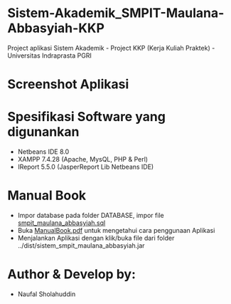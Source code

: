 # Sistem-Akademik_SMPIT-Maulana-Abbasyiah-KKP
Project aplikasi Sistem Akademik - Project KKP (Kerja Kuliah Praktek) - Universitas Indraprasta PGRI

# Screenshot Aplikasi

# Spesifikasi Software yang digunankan
* Netbeans IDE 8.0
* XAMPP 7.4.28 (Apache, MysQL, PHP & Perl)
* IReport 5.5.0 (JasperReport Lib Netbeans IDE)

# Manual Book
* Impor database pada folder DATABASE, impor file [smpit_maulana_abbasyiah.sql](/../main/DATABASE/smpit_maulana_abbasyiah.sql)
* Buka [ManualBook.pdf](/../main/ManualBook.pdf) untuk mengetahui cara penggunaan Aplikasi
* Menjalankan Aplikasi dengan klik/buka file dari folder ../dist/sistem_smpit_maulana_abbasyiah.jar

# Author & Develop by:
* Naufal Sholahuddin
